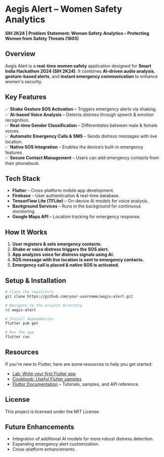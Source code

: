 #  Aegis Alert – Women Safety Analytics 
**SIH 2K24 | Problem Statement: Women Safety Analytics – Protecting Women from Safety Threats (1605)**  

## Overview  
Aegis Alert is a **real-time women safety** application designed for **Smart India Hackathon 2024 (SIH 2K24)**. It combines **AI-driven audio analysis**, **gesture-based alerts**, and **instant emergency communication** to enhance women's security.  

##  Key Features  
✅ **Shake Gesture SOS Activation** – Triggers emergency alerts via shaking.  
✅ **AI-based Voice Analysis** – Detects distress through speech & emotion recognition.  
✅ **Real-time Gender Classification** – Differentiates between male & female voices.  
✅ **Automatic Emergency Calls & SMS** – Sends distress messages with live location.  
✅ **Native SOS Integration** – Enables the device’s built-in emergency features.  
✅ **Secure Contact Management** – Users can add emergency contacts from their phonebook.  

## Tech Stack  
- **Flutter** – Cross-platform mobile app development.  
- **Firebase** – User authentication & real-time database.  
- **TensorFlow Lite (TFLite)** – On-device AI models for voice analysis.  
- **Background Services** – Runs in the background for continuous monitoring.  
- **Google Maps API** – Location tracking for emergency response.  

##  How It Works  
1. **User registers & sets emergency contacts.**  
2. **Shake or voice distress triggers the SOS alert.**  
3. **App analyzes voice for distress signals using AI.**  
4. **SOS message with live location is sent to emergency contacts.**  
5. **Emergency call is placed & native SOS is activated.**  

##  Setup & Installation  
  ```sh
  # Clone the repository
  git clone https://github.com/your-username/aegis-alert.git

  # Navigate to the project directory
  cd aegis-alert

  # Install dependencies
  flutter pub get

  # Run the app
  flutter run
```

##  Resources  
If you're new to Flutter, here are some resources to help you get started:  

- [Lab: Write your first Flutter app](https://docs.flutter.dev/get-started/codelab)  
- [Cookbook: Useful Flutter samples](https://docs.flutter.dev/cookbook)  
- [Flutter Documentation](https://docs.flutter.dev/) – Tutorials, samples, and API reference.  

##  License
This project is licensed under the MIT License.

## Future Enhancements
- Integration of additional AI models for more robust distress detection.
- Expanding emergency alert customization.
- Cross-platform enhancements.


